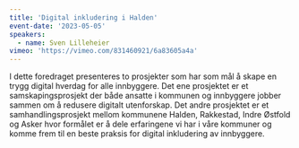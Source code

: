 ```yaml
---
title: 'Digital inkludering i Halden'
event-date: '2023-05-05'
speakers:
  - name: Sven Lilleheier
vimeo: 'https://vimeo.com/831460921/6a83605a4a'
---
```


I dette foredraget presenteres to prosjekter som har som mål å skape en trygg digital hverdag for alle innbyggere. Det ene prosjektet er et samskapingsprosjekt der både ansatte i kommunen og innbyggere jobber sammen om å redusere digitalt utenforskap. Det andre prosjektet er et samhandlingsprosjekt mellom kommunene Halden, Rakkestad, Indre Østfold og Asker hvor formålet er å dele erfaringene vi har i våre kommuner og komme frem til en beste praksis for digital inkludering av innbyggere.